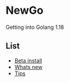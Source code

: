 # NewGo
Getting into Golang 1.18

## List
- [Beta install](https://go.dev/blog/go1.18beta2)
- [Whats new](https://go.dev/blog/go1.18)
- [Tips](https://tip.golang.org/doc/go1.18)
